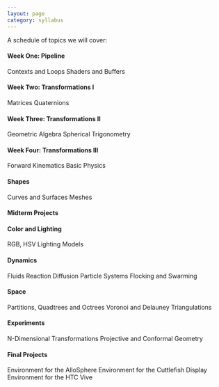 ```yaml
---
layout: page
category: syllabus
---
```


A schedule of topics we will cover:

#### Week One: Pipeline
Contexts and Loops
Shaders and Buffers

#### Week Two: Transformations I
Matrices
Quaternions

#### Week Three: Transformations II
Geometric Algebra
Spherical Trigonometry

#### Week Four: Transformations III
Forward Kinematics
Basic Physics

#### Shapes

Curves and Surfaces 
Meshes

#### Midterm Projects

#### Color and Lighting
RGB, HSV
Lighting Models

#### Dynamics

Fluids
Reaction Diffusion
Particle Systems
Flocking and Swarming

#### Space

Partitions, Quadtrees and Octrees
Voronoi and Delauney Triangulations



#### Experiments
N-Dimensional Transformations
Projective and Conformal Geometry

#### Final Projects
Environment for the AlloSphere
Environment for the Cuttlefish Display
Environment for the HTC Vive
